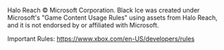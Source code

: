 Halo Reach © Microsoft Corporation. Black Ice was created under Microsoft's "Game Content Usage Rules" using assets from Halo Reach, and it is not endorsed by or affiliated with Microsoft.  

Important Rules:
https://www.xbox.com/en-US/developers/rules